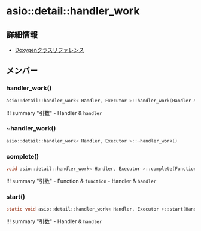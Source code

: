 # asio::detail::handler_work



## 詳細情報

- [Doxygenクラスリファレンス](https://lang-ship.com/reference/ESP32/latest/classasio_1_1detail_1_1handler__work.html)

## メンバー

### handler_work()



```c
asio::detail::handler_work< Handler, Executor >::handler_work(Handler &handler) ASIO_NOEXCEPT
```

!!! summary "引数"
	- Handler & `handler` 



### ~handler_work()



```c
asio::detail::handler_work< Handler, Executor >::~handler_work()
```



### complete()



```c
void asio::detail::handler_work< Handler, Executor >::complete(Function &function, Handler &handler)
```

!!! summary "引数"
	- Function & `function` 
	- Handler & `handler` 



### start()



```c
static void asio::detail::handler_work< Handler, Executor >::start(Handler &handler) ASIO_NOEXCEPT
```

!!! summary "引数"
	- Handler & `handler` 




